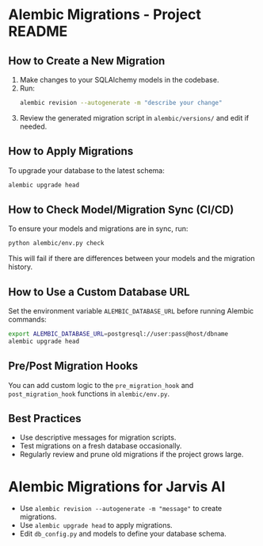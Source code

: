 # Alembic Migrations - Project README

## How to Create a New Migration

1. Make changes to your SQLAlchemy models in the codebase.
2. Run:
   ```sh
   alembic revision --autogenerate -m "describe your change"
   ```
3. Review the generated migration script in `alembic/versions/` and edit if needed.

## How to Apply Migrations

To upgrade your database to the latest schema:
```sh
alembic upgrade head
```

## How to Check Model/Migration Sync (CI/CD)

To ensure your models and migrations are in sync, run:
```sh
python alembic/env.py check
```
This will fail if there are differences between your models and the migration history.

## How to Use a Custom Database URL

Set the environment variable `ALEMBIC_DATABASE_URL` before running Alembic commands:
```sh
export ALEMBIC_DATABASE_URL=postgresql://user:pass@host/dbname
alembic upgrade head
```

## Pre/Post Migration Hooks

You can add custom logic to the `pre_migration_hook` and `post_migration_hook` functions in `alembic/env.py`.

## Best Practices
- Use descriptive messages for migration scripts.
- Test migrations on a fresh database occasionally.
- Regularly review and prune old migrations if the project grows large.
# Alembic Migrations for Jarvis AI

- Use `alembic revision --autogenerate -m "message"` to create migrations.
- Use `alembic upgrade head` to apply migrations.
- Edit `db_config.py` and models to define your database schema.
